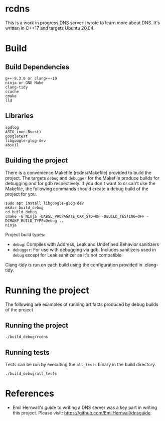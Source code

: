 # rcdns

This is a work in progress DNS server I wrote to learn more about DNS. It's
written in C++17 and targets Ubuntu 20.04. 

# Build 
## Build Dependencies 

``` 
g++-9.3.0 or clang++-10 
ninja or GNU Make
clang-tidy 
ccache 
cmake 
lld
``` 

## Libraries

```
spdlog
ASIO (non-Boost)
googletest
libgoogle-glog-dev
abseil
```

## Building the project 

There is a convenience Makefile (rcdns/Makefile) provided to build the project.
The targets `debug` and `debugger` for the Makefile produce builds for
debugging and for gdb respectively. If you don't want to or can't use the
Makefile, the following commands should create a debug build of the project for
you. 

``` 
sudo apt install libgoogle-glog-dev
mkdir build_debug 
cd build_debug 
cmake -G Ninja -DABSL_PROPAGATE_CXX_STD=ON -DBUILD_TESTING=OFF -DCMAKE_BUILD_TYPE=Debug .. 
ninja 
```

Project build types:
- `debug`: Compiles with Address, Leak and Undefined Behavior sanitizers
- `debugger`: For use with debugging via gdb. Includes sanitizers used in
  `debug` except for Leak sanitizer as it's not compatible

Clang-tidy is run on each build using the configuration provided in
.clang-tidy.

# Running the project

The following are examples of running artifacts produced by debug builds of the
project

## Running the project

```
./build_debug/rcdns
```

## Running tests

Tests can be run by executing the `all_tests` binary in the build directory.

```
./build_debug/all_tests
```

# References
- Emil Hernvall's guide to writing a DNS server was a key part in writing this project. Please visit: https://github.com/EmilHernvall/dnsguide.
